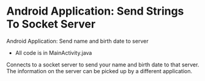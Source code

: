 # Android Application: Send Strings To Socket Server
Android Application: Send name and birth date to server

- All code is in MainActivity.java

Connects to a socket server to send your name and birth date to that server.  The information on the server can be picked up by a different application.
